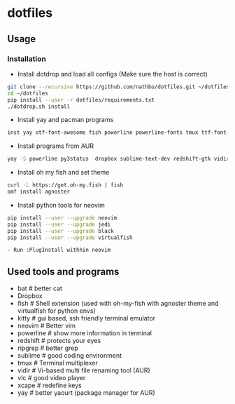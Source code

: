 # dotfiles

## Usage
###  Installation

- Install dotdrop and load all configs (Make sure the host is correct)
```bash
git clone --recursive https://github.com/nathbo/dotfiles.git ~/dotfiles
cd ~/dotfiles
pip install --user -r dotfiles/requirements.txt
./dotdrop.sh install
```

- Install yay and pacman programs
```bash
inst yay otf-font-awesome fish powerline powerline-fonts tmux ttf-font-awesome xcape otf-fira-code vlc bat ripgrep
```
- Install programs from AUR
```bash
yay -S powerline py3status  dropbox sublime-text-dev redshift-gtk vidir

```

- Install oh my fish and set theme
```bash
curl -L https://get.oh-my.fish | fish
omf install agnoster
```

- Install python tools for neovim 
```bash
pip install --user --upgrade neovim
pip install --user --upgrade jedi
pip install --user --upgrade black
pip install --user --upgrade virtualfish
```
    - Run :PlugInstall withhin neovim
## Used tools and programs

- bat # better cat
- Dropbox
- fish # Shell extension (used with oh-my-fish with agnoster theme and virtualfish for python envs)
- kitty # gui based, ssh friendly terminal emulator
- neovim # Better vim
- powerline # show more information in terminal
- redshift # protects your eyes
- ripgrep # better grep
- sublime # good coding environment
- tmux # Terminal multiplexer 
- vidir # Vi-based multi file renaming tool (AUR)
- vlc # good video player
- xcape # redefine keys
- yay # better yaourt (package manager for AUR)